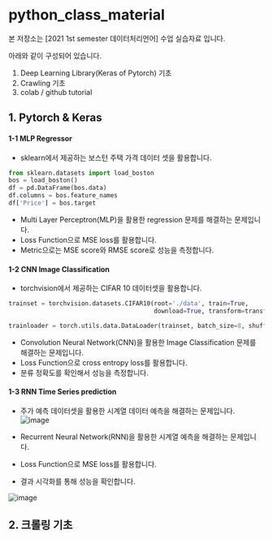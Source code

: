 # python_class_material

본 저장소는 [2021 1st semester 데이터처리언어] 수업 실습자료 입니다.

아래와 같이 구성되어 있습니다.

1. Deep Learning Library(Keras of Pytorch) 기초
2. Crawling 기초
3. colab / github tutorial

## 1. Pytorch & Keras

#### 1-1 MLP Regressor

- sklearn에서 제공하는 보스턴 주택 가격 데이터 셋을 활용합니다.

```python
from sklearn.datasets import load_boston
bos = load_boston() 
df = pd.DataFrame(bos.data)
df.columns = bos.feature_names 
df['Price'] = bos.target

```
- Multi Layer Perceptron(MLP)을 활용한 regression 문제를 해결하는 문제입니다.
- Loss Function으로 MSE loss를 활용합니다.
- Metric으로는 MSE score와 RMSE score로 성능을 측정합니다.

#### 1-2 CNN Image Classification

- torchvision에서 제공하는 CIFAR 10 데이터셋을 활용합니다.

```python
trainset = torchvision.datasets.CIFAR10(root='./data', train=True,
                                        download=True, transform=transform)

trainloader = torch.utils.data.DataLoader(trainset, batch_size=8, shuffle=True) 

```

- Convolution Neural Network(CNN)을 활용한 Image Classification 문제를 해결하는 문제입니다.
- Loss Function으로 cross entropy loss를 활용합니다.
- 분류 정확도를 확인해서 성능을 측정합니다.

#### 1-3 RNN Time Series prediction

- 주가 예측 데이터셋을 활용한 시계열 데이터 예측을 해결하는 문제입니다.
![image](https://user-images.githubusercontent.com/46701548/139526583-ea8a3881-3285-4c51-9833-afab97ef5a92.png)

- Recurrent Neural Network(RNN)을 활용한 시계열 예측을 해결하는 문제입니다.
- Loss Function으로 MSE loss를 활용합니다.
- 결과 시각화를 통해 성능을 확인합니다.

![image](https://user-images.githubusercontent.com/46701548/139526637-f028efdc-9269-425a-8781-b51a7a0d96ad.png)

## 2. 크롤링 기초

